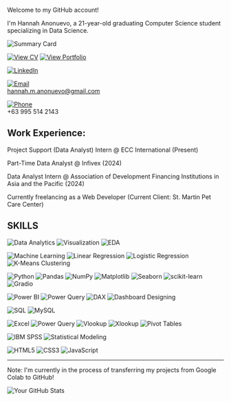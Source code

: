 Welcome to my GitHub account!

I'm Hannah Anonuevo, a 21-year-old graduating Computer Science student specializing in Data Science.

![Summary Card](https://github-profile-summary-cards.vercel.app/api/cards/profile-details?username=hannah-anonuevo&theme=radical)

[![View CV](https://img.shields.io/badge/View_CV-FF5733?style=for-the-badge&logo=adobe&logoColor=white)](https://docs.google.com/document/d/1HFIbKByHi6DDxiud-7YXpWaOI5CaLCFL/edit?usp=sharing&ouid=113567588371366582440&rtpof=true&sd=true)
[![View Portfolio](https://img.shields.io/badge/View_Portfolio-FF5733?style=for-the-badge&logo=adobe&logoColor=white)](https://docs.google.com/document/d/1GxqSSB563V-Mr_kQ_opXocfQ6K0yjoNDeCp6QjmfVqo/edit?usp=sharing)

[![LinkedIn](https://img.shields.io/badge/LinkedIn-%230077B5.svg?style=for-the-badge&logo=linkedin&logoColor=white)](https://www.linkedin.com/in/hannah-a%C3%B1onuevo-b3ab241b7/)

[![Email](https://img.shields.io/badge/Email-D14836?style=for-the-badge&logo=gmail&logoColor=white)](mailto:hannah.m.anonuevo@gmail.com)  
hannah.m.anonuevo@gmail.com  

[![Phone](https://img.shields.io/badge/Phone-25D366?style=for-the-badge&logo=whatsapp&logoColor=white)](tel:+639955142143)  
+63 995 514 2143

Work Experience:
----------------------------------------------------------------------------------------------------------------------------------------------------------------
Project Support (Data Analyst) Intern @ ECC International (Present)

Part-Time Data Analyst @ Infivex (2024)

Data Analyst Intern @ Association of Development Financing Institutions in Asia and the Pacific (2024)

Currently freelancing as a Web Developer (Current Client: St. Martin Pet Care Center)


SKILLS
------------------------------------------------------------------------------------------------------------------------------------------------------------------------------------------------------------------------------

![Data Analytics](https://img.shields.io/badge/Data%20Analytics-%231572B6.svg?style=for-the-badge&logo=google-analytics&logoColor=white)
![Visualization](https://img.shields.io/badge/Data%20Visualization-%23E34F26.svg?style=for-the-badge&logo=tableau&logoColor=white)
![EDA](https://img.shields.io/badge/EDA-%2345b8ac?style=for-the-badge&logo=python&logoColor=white)


![Machine Learning](https://img.shields.io/badge/Machine%20Learning-%23FF6F00.svg?style=for-the-badge&logo=tensorflow&logoColor=white)
![Linear Regression](https://img.shields.io/badge/Linear%20Regression-%23EE4C2C.svg?style=for-the-badge&logo=scikit-learn&logoColor=white)
![Logistic Regression](https://img.shields.io/badge/Logistic%20Regression-%23FF4500.svg?style=for-the-badge&logo=scikit-learn&logoColor=white)
![K-Means Clustering](https://img.shields.io/badge/K--Means%20Clustering-%23E6E6FA.svg?style=for-the-badge&logo=scikit-learn&logoColor=black)


![Python](https://img.shields.io/badge/Python-%233776AB.svg?style=for-the-badge&logo=python&logoColor=white)
![Pandas](https://img.shields.io/badge/Pandas-%23150458.svg?style=for-the-badge&logo=pandas&logoColor=white)
![NumPy](https://img.shields.io/badge/NumPy-%23013243.svg?style=for-the-badge&logo=numpy&logoColor=white)
![Matplotlib](https://img.shields.io/badge/Matplotlib-%233E4A89.svg?style=for-the-badge&logo=plotly&logoColor=white)
![Seaborn](https://img.shields.io/badge/Seaborn-%2300A98F.svg?style=for-the-badge&logo=python&logoColor=white)
![scikit-learn](https://img.shields.io/badge/scikit--learn-%23F7931E.svg?style=for-the-badge&logo=scikit-learn&logoColor=white)
![Gradio](https://img.shields.io/badge/Gradio-%23FFAE00.svg?style=for-the-badge&logo=gradio&logoColor=black)

![Power BI](https://img.shields.io/badge/Power%20BI-F2C811?style=for-the-badge&logo=powerbi&logoColor=black)
![Power Query](https://img.shields.io/badge/Power%20Query-%230078D4.svg?style=for-the-badge&logo=powerbi&logoColor=white)
![DAX](https://img.shields.io/badge/DAX-%23F47A20.svg?style=for-the-badge&logo=powerbi&logoColor=white)
![Dashboard Designing](https://img.shields.io/badge/Dashboard%20Designing-%23FABC09.svg?style=for-the-badge&logo=tableau&logoColor=white)

![SQL](https://img.shields.io/badge/SQL-%2300f.svg?style=for-the-badge&logo=database&logoColor=white)
![MySQL](https://img.shields.io/badge/MySQL-%234479A1.svg?style=for-the-badge&logo=mysql&logoColor=white)


![Excel](https://img.shields.io/badge/Microsoft%20Excel-217346?style=for-the-badge&logo=microsoft-excel&logoColor=white)
![Power Query](https://img.shields.io/badge/Power%20Query-%230078D4.svg?style=for-the-badge&logo=microsoft-excel&logoColor=white)
![Vlookup](https://img.shields.io/badge/Vlookup-%23FF4500.svg?style=for-the-badge&logo=microsoft-excel&logoColor=white)
![Xlookup](https://img.shields.io/badge/Xlookup-%23FF4500.svg?style=for-the-badge&logo=microsoft-excel&logoColor=white)
![Pivot Tables](https://img.shields.io/badge/Pivot%20Tables-%231572B6.svg?style=for-the-badge&logo=microsoft-excel&logoColor=white)

![IBM SPSS](https://img.shields.io/badge/IBM%20SPSS-%23001F3F.svg?style=for-the-badge&logo=ibm&logoColor=white)
![Statistical Modeling](https://img.shields.io/badge/Statistical%20Modeling-%23FF6F00.svg?style=for-the-badge&logo=python&logoColor=white)


![HTML5](https://img.shields.io/badge/HTML5-E34F26?style=for-the-badge&logo=html5&logoColor=white)
![CSS3](https://img.shields.io/badge/CSS3-1572B6?style=for-the-badge&logo=css3&logoColor=white)
![JavaScript](https://img.shields.io/badge/JavaScript-F7DF1E?style=for-the-badge&logo=javascript&logoColor=black)

------------------------------------------------------------------------------------------------------------------------------------------------------------------------------------------------------------------------------

Note: I'm currently in the process of transferring my projects from Google Colab to GitHub!

![Your GitHub Stats](https://github-readme-stats.vercel.app/api?username=hannah-anonuevo&show_icons=true&theme=radical) 


